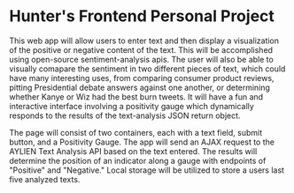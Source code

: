 # Hunter's Frontend Personal Project

This web app will allow users to enter text and then display a visualization of the positive or negative content of the text. This will be accomplished using open-source sentiment-analysis apis. The user will also be able to visually comapare the sentiment in two different pieces of text, which could have many interesting uses, from comparing consumer product reviews, pitting Presidential debate answers against one another, or determining whether Kanye or Wiz had the best burn tweets. It will have a fun and interactive interface involving a positivity gauge which dynamically responds to the results of the text-analysis JSON return object.

The page will consist of two containers, each with a text field, submit button, and a Positivity Gauge. The app will send an AJAX request to the AYLIEN Text Analysis API based on the text entered. The results will determine the position of an indicator along a gauge with endpoints of "Positive" and "Negative." Local storage will be utilized to store a users last five analyzed texts. 